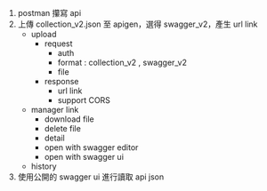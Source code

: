 1. postman 攥寫 api
2. 上傳 collection_v2.json 至 apigen，選得 swagger_v2，產生 url link
    - upload 
        - request
            - auth
            - format : collection_v2 , swagger_v2
            - file
        - response
            - url link
            - support CORS
    - manager link
        - download file
        - delete file
        - detail
        - open with swagger editor
        - open with swagger ui
    - history
3. 使用公開的 swagger ui 進行讀取 api json